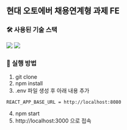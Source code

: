 ## 현대 오토에버 채용연계형 과제 FE

### 🛠️ 사용된 기술 스택

<img src="https://img.shields.io/badge/React-2D333B?style=for-the-badge&logo=React&logoColor=61dafb"/> 
<img src="https://img.shields.io/badge/TypeScript-3178C6?style=for-the-badge&logo=TypeScript&logoColor=fff"/> 

### 🔑 실행 방법

1. git clone
2. npm install
3. .env 파일 생성 후 아래 내용 추가
```.env
REACT_APP_BASE_URL = http://localhost:8080
```
4. npm start
5. http://localhost:3000 으로 접속